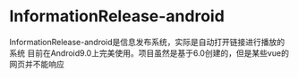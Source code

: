 # InformationRelease-android
InformationRelease-android是信息发布系统，实际是自动打开链接进行播放的系统
目前在Android9.0上完美使用。项目虽然是基于6.0创建的，但是某些vue的网页并不能响应
